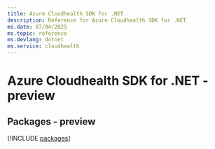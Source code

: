 ```yaml
---
title: Azure Cloudhealth SDK for .NET
description: Reference for Azure Cloudhealth SDK for .NET
ms.date: 07/04/2025
ms.topic: reference
ms.devlang: dotnet
ms.service: cloudhealth
---
```

# Azure Cloudhealth SDK for .NET - preview
## Packages - preview
[!INCLUDE [packages](cloudhealth-index.md)]